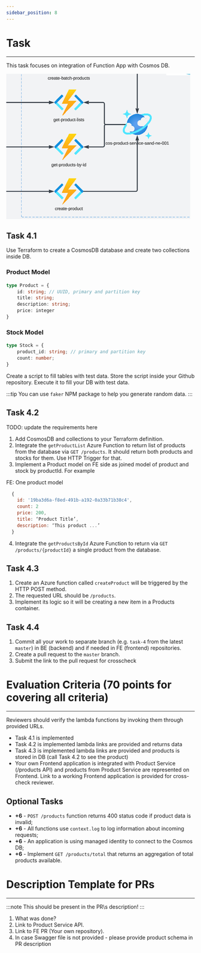 ```yaml
---
sidebar_position: 8
---
```


# Task
------

This task focuses on integration of Function App with Cosmos DB.

![img.png](assets/HW_focus.png)

## Task 4.1

Use Terraform to create a CosmosDB database and create two collections inside DB.

### Product Model
```typescript
type Product = {
    id: string; // UUID, primary and partition key
    title: string;
    description: string;
    price: integer
}
```

### Stock Model
```typescript
type Stock = {
    product_id: string; // primary and partition key
    count: number;
}
```

Create a script to fill tables with test data. Store the script inside your Github repository.
Execute it to fill your DB with test data.

:::tip
You can use `faker` NPM package to help you generate random data.
:::

## Task 4.2

TODO: update the requirements here
1. Add CosmosDB and collections to your Terraform definition. 
2. Integrate the `getProductList` Azure Function to return list of products from the database via `GET /products`. It should return both products and stocks for them. Use HTTP Trigger for that.
3. Implement a Product model on FE side as joined model of product and stock by productId. For example

FE: One product model
```js
  {
    id: '19ba3d6a-f8ed-491b-a192-0a33b71b38c4',
    count: 2
    price: 200,
    title: ‘Product Title’,
    description: ‘This product ...’
  }
```
4. Integrate the `getProductsById` Azure Function to return via `GET /products/{productId}` a single product from the database. 

## Task 4.3

1. Create an Azure function called `createProduct` will be triggered by the HTTP POST method.
2. The requested URL should be `/products`.
3. Implement its logic so it will be creating a new item in a Products container.

## Task 4.4

1. Commit all your work to separate branch (e.g. `task-4` from the latest `master`) in BE (backend) and if needed in FE (frontend) repositories.
2. Create a pull request to the `master` branch.
3. Submit the link to the pull request for crosscheck

# Evaluation Criteria (70 points for covering all criteria)
------
Reviewers should verify the lambda functions by invoking them through provided URLs.

- Task 4.1 is implemented
- Task 4.2 is implemented lambda links are provided and returns data
- Task 4.3 is implemented lambda links are provided and products is stored in DB (call Task 4.2 to see the product)
- Your own Frontend application is integrated with Product Service (/products API) and products from Product Service are represented on Frontend. Link to a working Frontend application is provided for cross-check reviewer.

## Optional Tasks

- **+6** - `POST /products` function returns 400 status code if product data is invalid;
- **+6** - All functions use `context.log` to log information about incoming requests;
- **+6** - An application is using managed identity to connect to the Cosmos DB;
- **+6** - Implement `GET /products/total` that returns an aggregation of total products available.

# Description Template for PRs
---
:::note
This should be present in the PR\s description!
:::

1. What was done?
2. Link to Product Service API.
3. Link to FE PR (Your own repository).
4. In case Swagger file is not provided - please provide product schema in PR description


